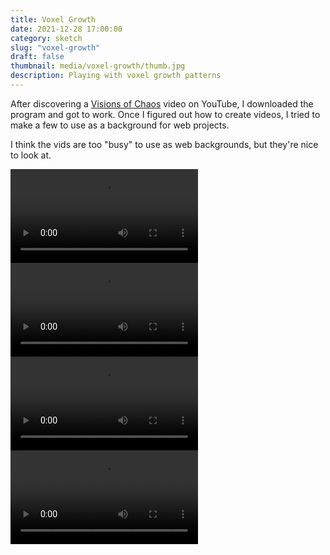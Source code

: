 ```yaml
---
title: Voxel Growth
date: 2021-12-28 17:00:00
category: sketch
slug: "voxel-growth"
draft: false
thumbnail: media/voxel-growth/thumb.jpg
description: Playing with voxel growth patterns
---
```


After discovering a [Visions of Chaos](https://www.softology.com.au/voc.htm) video on YouTube, I downloaded the program and got to work. Once I figured out how to create videos, I tried to make a few to use as a background for web projects.

I think the vids are too "busy" to use as web backgrounds, but they're nice to look at.

<video controls>
  <source src="/media/voxel-growth/portfolio-bg-1.mp4" type="video/mp4" />
</video>

<video controls>
  <source src="/media/voxel-growth/portfolio-bg-2.mp4" type="video/mp4" />
</video>

<video controls>
  <source src="/media/voxel-growth/portfolio-bg-3.mp4" type="video/mp4" />
</video>

<video controls>
  <source src="/media/voxel-growth/portfolio-bg-4.mp4" type="video/mp4" />
</video>
